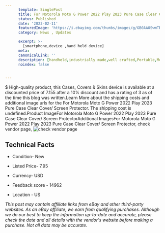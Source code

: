 ```yaml
---
      template: SinglePost
      title: For Motorola Moto G Power 2022 Play 2023 Pure Case Clear Cover/ Screen Protector
      status: Published
      date: '2023-02-11'
      featuredImage: 'https://i.ebayimg.com/thumbs/images/g/GB0AAOSwmTNj1gpT/s-l225.jpg'
      category: News , Updates

      excerpt: >-
        [smartphone,device ,hand held device]
      meta:
      canonicalLink: ''
      description: [handheld,industrially made,well crafted,Portable,Mobile,Compact,Convenient,Lightweight,Maneuverable,Man-portable,Miniature,Carriable,Hand-held,Light,Holdable,Transportable,Mobile device,Pocket-sized,On-the-go,Wireless,Cordless,Compact size,Convenient size, smartphone,device ,hand held device]
      noindex: false

        
---
```

$
    High-quality product, this Cases, Covers & Skins device is available at a discounted price of 7.155 after a 10% discount and has a rating of 3 as of the time this blog was written.Learn More about the shipping costs and additional image urls for the For Motorola Moto G Power 2022 Play 2023 Pure Case Clear Cover/ Screen Protector. The shipping cost is undefined.Product ImageFor Motorola Moto G Power 2022 Play 2023 Pure Case Clear Cover/ Screen ProtectorAdditional ImagesFor Motorola Moto G Power 2022 Play 2023 Pure Case Clear Cover/ Screen Protector, check vendor page, ![check vendor page](https://origin-galleryplus.ebayimg.com/ws/web/204227383047_2_0_1/225x225.jpg,https://origin-galleryplus.ebayimg.com/ws/web/204227383047_3_0_1/225x225.jpg,https://origin-galleryplus.ebayimg.com/ws/web/204227383047_4_0_1/225x225.jpg,https://origin-galleryplus.ebayimg.com/ws/web/204227383047_5_0_1/225x225.jpg,https://origin-galleryplus.ebayimg.com/ws/web/204227383047_6_0_1/225x225.jpg,https://origin-galleryplus.ebayimg.com/ws/web/204227383047_7_0_1/225x225.jpg,https://origin-galleryplus.ebayimg.com/ws/web/204227383047_8_0_1/225x225.jpg,https://origin-galleryplus.ebayimg.com/ws/web/204227383047_9_0_1/225x225.jpg,https://origin-galleryplus.ebayimg.com/ws/web/204227383047_10_0_1/225x225.jpg,https://origin-galleryplus.ebayimg.com/ws/web/204227383047_11_0_1/225x225.jpg,https://origin-galleryplus.ebayimg.com/ws/web/204227383047_12_0_1/225x225.jpg,https://origin-galleryplus.ebayimg.com/ws/web/204227383047_13_0_1/225x225.jpg,https://origin-galleryplus.ebayimg.com/ws/web/204227383047_14_0_1/225x225.jpg,https://origin-galleryplus.ebayimg.com/ws/web/204227383047_15_0_1/225x225.jpg,https://origin-galleryplus.ebayimg.com/ws/web/204227383047_16_0_1/225x225.jpg,https://origin-galleryplus.ebayimg.com/ws/web/204227383047_17_0_1/225x225.jpg,https://origin-galleryplus.ebayimg.com/ws/web/204227383047_18_0_1/225x225.jpg)
    
    

 ## Technical Facts 



     
      

 - Condition- New 


      

 - Listed Price- 7.95 


      

 - Currency- USD 


      

 - Feedback score - 14962 


      

 - Location - US 


      
      

 *_This post may contain affiliate links from eBay and other third-party websites. As an eBay affiliate, we earn from qualifying purchases. Although we do our best to keep the information up-to-date and accurate, please check the date and all details with the vendor's website before making a purchase. Not all data may be accurate._*



    
    
    
    
    